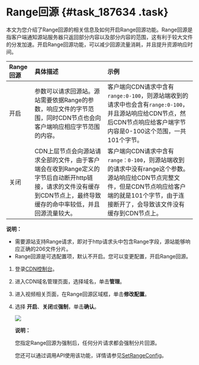 # Range回源 {#task_187634 .task}

本文为您介绍了Range回源的相关信息及如何开启Range回源功能。Range回源是指客户端通知源站服务器只返回部分内容以及部分内容的范围，这有利于较大文件的分发加速。开启Range回源功能，可以减少回源流量消耗，并且提升资源响应时间。

|Range回源|具体描述|示例|
|:------|:---|:-|
|开启|参数可以请求回源站。源站需要依据Range的参数，响应文件的字节范围，同时CDN节点也会向客户端响应相应字节范围的内容。|客户端向CDN请求中含有`range:0-100`，则源站端收到的请求中也会含有`range:0-100`，并且源站响应给CDN节点，然后CDN节点响应给客户端字节内容是0-100这个范围，一共101个字节。|
|关闭|CDN上层节点会向源站请求全部的文件，由于客户端会在收到Range定义的字节后自动断开http链接，请求的文件没有缓存到CDN节点上，最终导致缓存的命中率较低，并且回源流量较大。|客户端向CDN请求中含有`range：0-100`，则源站端收到的请求中没有range这个参数。源站响应给CDN节点完整文件，但是CDN节点响应给客户端的就是101个字节，由于连接断开了，会导致该文件没有缓存到CDN节点上。|

**说明：** 

-   需要源站支持Range请求，即对于http请求头中包含Range字段，源站能够响应正确的206文件分片。
-   Range回源是可选配置项，默认不开启。您可以变更配置，开启Range回源。

1.  登录[CDN控制台](https://cdnnext.console.aliyun.com/overview)。
2.  进入CDN域名管理页面，选择域名，单击**管理**。
3.  进入视频相关页面，在Range回源区域框，单击**修改配置**。
4.  选择 **开启**、**关闭**或**强制**，单击**确认**。 

    ![](http://static-aliyun-doc.oss-cn-hangzhou.aliyuncs.com/assets/img/5157/155834165346660_zh-CN.png)

    **说明：** 

    您指定Range回源为强制后，任何分片请求都会强制分片回源。

    您还可以通过调用API使用该功能，详情请参见[SetRangeConfig](../../../../cn.zh-CN/旧版API参考/配置操作接口/SetRangeConfig.md#)。


